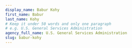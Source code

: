 ```yaml
---
display_name: Babur Kohy
first_name: Babur
last_name: Kohy
# Keep it under 50 words and only one paragraph
# e.g. U.S. General Services Administration
agency_full_name: U.S. General Services Administration
slug: babur-kohy
---
```


